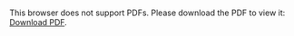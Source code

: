 <object data="https://drive.google.com/file/d/1ScVRUPgTpDoqoU5rhF88G90-3N9llH-g/view?usp=sharing" type="application/pdf" width="700px" height="700px">
    <embed src="https://drive.google.com/file/d/1ScVRUPgTpDoqoU5rhF88G90-3N9llH-g/view?usp=sharing">
        <p>This browser does not support PDFs. Please download the PDF to view it: <a href="https://drive.google.com/file/d/1ScVRUPgTpDoqoU5rhF88G90-3N9llH-g/view?usp=sharing">Download PDF</a>.</p>
    </embed>
</object>